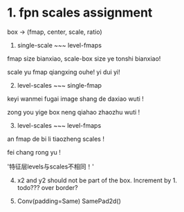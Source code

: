 # 1. fpn scales assignment

box -> (fmap, center, scale, ratio)

1. single-scale ~~~ level-fmaps

fmap size bianxiao, scale-box size ye tonshi bianxiao!
 
scale yu fmap qiangxing ouhe! yi dui yi! 

2. level-scales ~~~ single-fmap

keyi wanmei fugai image shang de daxiao wuti !

zong you yige box neng qiahao zhaozhu wuti !

3. level-scales ~~~ level-fmaps

an fmap de bi li tiaozheng scales !

fei chang rong yu !

'特征层levels与scales不相同！'

4. x2 and y2 should not be part of the box. Increment by 1.  
    todo??? over border?
    
5. Conv(padding=Same)   SamePad2d()